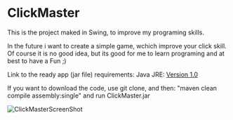 # ClickMaster
This is the project maked in Swing, to improve my programing skills. 


In the future i want to create a simple game, wchich improve your click skill. Of course it is no good idea, but its good for me to learn programing
and at best to have a Fun ;)

Link to the ready app (jar file) requirements: Java JRE:
[Version 1.0](https://github.com/Ligulik/ClickMaster/releases)

If you want to download the code, use git clone, and then:
"maven clean compile assembly:single" and run ClickMaster.jar


![ClickMasterScreenShot](https://user-images.githubusercontent.com/60988481/76013754-c2c89300-5f18-11ea-9cf1-0c1cacc2568f.PNG)
